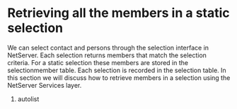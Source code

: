 <properties date="2016-06-24"
SortOrder="4"
/>

Retrieving all the members in a static selection
================================================

 

We can select contact and persons through the selection interface in NetServer. Each selection returns members that match the selection criteria. For a static selection these members are stored in the selectionmember table. Each selection is recorded in the selection table. In this section we will discuss how to retrieve members in a selection using the NetServer Services layer.

1. autolist
